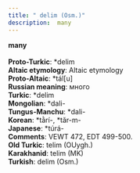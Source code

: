 ```yaml
---
title: " delim (Osm.)"
description:  many
---
```

<strong> many</strong><br><br>
<strong>Proto-Turkic</strong>:  *delim<br>
<strong>Altaic etymology</strong>:  Altaic etymology<br>
<strong> Proto-Altaic</strong>:  *tál[u]<br>
<strong>Russian meaning</strong>:  много<br>
<strong>Turkic</strong>:  *delim<br>
<strong>Mongolian</strong>:  *dali-<br>
<strong>Tungus-Manchu</strong>:  *dali-<br>
<strong>Korean</strong>:  *tằrí-, *tăr-m-<br>
<strong>Japanese</strong>:  *túrá-<br>
<strong>Comments</strong>:  VEWT 472, EDT 499-500.<br>
<strong>Old Turkic</strong>:  telim (OUygh.)<br>
<strong>Karakhanid</strong>:  telim (MK)<br>
<strong>Turkish</strong>:  delim (Osm.)<br>


